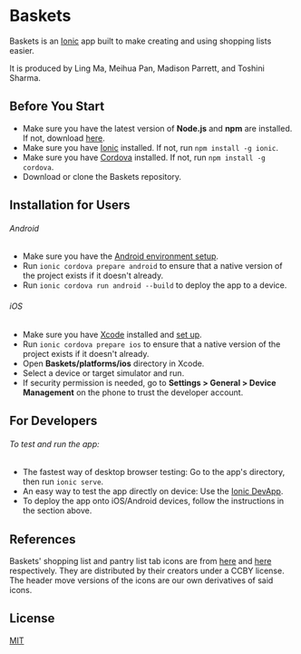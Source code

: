 # Baskets

Baskets is an [Ionic](https://ionicframework.com/) app built to make creating and using shopping lists easier.

It is produced by Ling Ma, Meihua Pan, Madison Parrett, and Toshini Sharma.


## Before You Start
- Make sure you have the latest version of **Node.js** and **npm** are installed. If not, download [here](https://nodejs.org/en/download/).
- Make sure you have [Ionic](https://ionicframework.com/docs/installation/cli) installed. If not, run `npm install -g ionic`.
- Make sure you have [Cordova](https://cordova.apache.org/) installed. If not, run `npm install -g cordova`.
- Download or clone the Baskets repository.


## Installation for Users

###### Android

- Make sure you have the [Android environment setup](https://ionicframework.com/docs/installation/android).
- Run `ionic cordova prepare android` to ensure that a native version of the project exists if it doesn't already.
- Run `ionic cordova run android --build` to deploy the app to a device.

###### iOS

- Make sure you have [Xcode](https://developer.apple.com/xcode/) installed and [set up](https://ionicframework.com/docs/installation/ios).
- Run `ionic cordova prepare ios` to ensure that a native version of the project exists if it doesn't already.
- Open **Baskets/platforms/ios** directory in Xcode.
- Select a device or target simulator and run.
- If security permission is needed, go to **Settings > General > Device Management** on the phone to trust the developer account.

## For Developers

###### To test and run the app:

- The fastest way of desktop browser testing: Go to the app's directory, then run `ionic serve`.
- An easy way to test the app directly on device: Use the [Ionic DevApp](https://ionicframework.com/docs/building/running).
- To deploy the app onto iOS/Android devices, follow the instructions in the section above.


## References

Baskets' shopping list and pantry list tab icons are from [here](https://thenounproject.com/wes13/uploads/?i=166411) and [here](https://thenounproject.com/DavidCR/collection/home-automation/?i=489212) respectively. They are distributed by their creators under a CCBY license. The header move versions of the icons are our own derivatives of said icons.


## License
[MIT](https://choosealicense.com/licenses/mit/)
